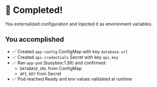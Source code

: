 # 🎉 Completed!

You externalized configuration and injected it as environment variables.

## You accomplished
- ✅ Created `app-config` ConfigMap with key `database.url`
- ✅ Created `api-credentials` Secret with key `api.key`
- ✅ Ran `app-pod` (busybox:1.36) and confirmed:
  - `DATABASE_URL` from ConfigMap
  - `API_KEY` from Secret
- ✅ Pod reached Ready and env values validated at runtime
